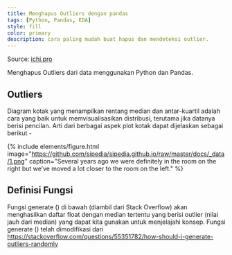 ```yaml
---
title: Menghapus Outliers dengan pandas 
tags: [Python, Pandas, EDA]
style: fill
color: primary
description: cara paling mudah buat hapus dan mendeteksi outlier.
---
```


Source: [ichi.pro](https://ichi.pro/id/menghapus-pencilan-dari-data-menggunakan-python-dan-pandas-180001119792428)

Menghapus Outliers dari data menggunakan Python dan Pandas.

## Outliers

Diagram kotak yang menampilkan rentang median dan antar-kuartil adalah cara yang baik untuk memvisualisasikan distribusi, terutama jika datanya berisi pencilan. Arti dari berbagai aspek plot kotak dapat dijelaskan sebagai berikut -

{% include elements/figure.html image="https://github.com/sipedia/sipedia.github.io/raw/master/docs/_data/1.png" caption="Several years ago we were definitely in the room on the right but we’ve moved a lot closer to the room on the left." %}

## Definisi Fungsi
Fungsi generate () di bawah (diambil dari Stack Overflow) akan menghasilkan daftar float dengan median tertentu yang berisi outlier (nilai jauh dari median) yang dapat kita gunakan untuk menjelajahi konsep.
Fungsi generate () telah dimodifikasi dari https://stackoverflow.com/questions/55351782/how-should-i-generate-outliers-randomly

